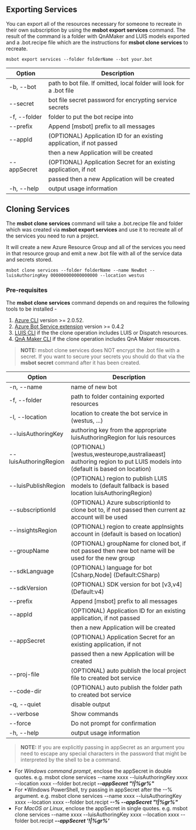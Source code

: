 ## Exporting Services

You can export all of the resources necessary for someone to recreate in their own
subscription by using the **msbot export services** command.  The result of the command is a folder with QnAMaker and LUIS models exported  
and a .bot.recipe file which are the instructions for **msbot clone services** to recreate.

```shell
msbot export services --folder folderName --bot your.bot 
```

| Option                | Description                                                           |
|-----------------------|-----------------------------------------------------------------------|                                       
| -b, --bot <path>      | path to bot file.  If omitted, local folder will look for a .bot file |
| --secret <secret>     | bot file secret password for encrypting service secrets               |
| -f, --folder <folder> | folder to put the bot recipe into                                     |
| --prefix              | Append [msbot] prefix to all messages                                 |
| --appId               | (OPTIONAL) Application ID for an existing application, if not passed  |
|                       | then a new Application will be created                                |
| --appSecret           | (OPTIONAL) Application Secret for an existing application, if not     |
|                       | passed then a new Application will be created                         |
| -h, --help            | output usage information                                              |

## Cloning Services

The **msbot clone services** command will take a .bot.recipe file and folder which was created via
**msbot export services** and use it to recreate all of the services you need to run a project.  

It will create a new Azure Resource Group and all of the services you need in that resource group
and emit a new .bot file with all of the service data and secrets stored.

```shell
msbot clone services --folder folderName --name NewBot --luisAuthoringKey 000000000000000000 --location westus 
```

### Pre-requisites
The **msbot clone services** command depends on and requires the following tools to be installed - 
1. [Azure CLI](https://docs.microsoft.com/en-us/cli/azure/install-azure-cli?view=azure-cli-latest) version >= 2.0.52.
2. [Azure Bot Service extension](https://github.com/Microsoft/botbuilder-tools/tree/master/AzureCli#installation) version >= 0.4.2
3. [LUIS CLI](https://github.com/Microsoft/botbuilder-tools/tree/master/packages/LUIS#installation) if the the clone operation includes LUIS or Dispatch resources.
4. [QnA Maker CLI](https://github.com/Microsoft/botbuilder-tools/tree/master/packages/QnAMaker#as-a-cli) if the clone operation includes QnA Maker resources.

> **NOTE:** msbot clone services does NOT encrypt the .bot file with a secret.  If you want to secure your 
> secrets you should do that via the **msbot secret** command after it has been created.


| Option                                      | Description                                                                                                          |
|---------------------------------------------|----------------------------------------------------------------------------------------------------------------------|
| -n, --name <name>                           | name of new bot                                                                                                      |
| -f, --folder <folder>                       | path to folder containing exported resources                                                                         |
| -l, --location <location>                   | location to create the bot service in (westus, ...)                                                                  |
| --luisAuthoringKey <luisAuthoringKey>       | authoring key from the appropriate luisAuthoringRegion for luis resources                                            |
| --luisAuthoringRegion <luisAuthoringRegion> | (OPTIONAL) [westus,westeurope,australiaeast] authoring region to put LUIS models into (default is based on location) |
| --luisPublishRegion <luisRegion>            | (OPTIONAL) region to publish LUIS models to (default fallback is based location luisAuthoringRegion)                 |
| --subscriptionId <subscriptionId>           | (OPTIONAL) Azure subscriptionId to clone bot to, if not passed then current az account will be used                  |
| --insightsRegion <insightsRegion>           | (OPTIONAL) region to create appInsights account in (default is based on location)                                    |
| --groupName <groupName>                     | (OPTIONAL) groupName for cloned bot, if not passed then new bot name will be used for the new group                  |
| --sdkLanguage <sdkLanguage>                 | (OPTIONAL) language for bot [Csharp,Node] (Default:CSharp)                                                           |
| --sdkVersion <sdkVersion>                   | (OPTIONAL) SDK version for bot [v3,v4] (Default:v4)                                                                  |
| --prefix                                    | Append [msbot] prefix to all messages                                  |
| --appId                                     | (OPTIONAL) Application ID for an existing application, if not passed                   |
|                                             | then a new Application will be created                                                 |
| --appSecret                                 | (OPTIONAL) Application Secret for an existing application, if not                      |
|                                             | passed then a new Application will be created                         |
| --proj-file                                 | (OPTIONAL) auto publish the local project file to created bot service |
| --code-dir <path>                           | (OPTIONAL) auto publish the folder path to created bot service        |
| -q, --quiet                                 | disable output                                                         |
| --verbose                                   | Show commands
| --force                                     | Do not prompt for confirmation
| -h, --help                                  | output usage information                                              |


> **NOTE:** If you are explicitly passing in appSecret as an argument you need to escape any special characters in the password that might be interpreted by the shell to be a command. 
- For *Windows command prompt*, enclose the appSecret in double quotes. e.g. 
msbot clone services --name xxxx --luisAuthoringKey xxxx --location xxxx --folder bot.recipt ***--appSecret "!|%gr%"***
- For *Windows PowerShell, try passing in appSecret after the --% argument. e.g. 
msbot clone services --name xxxx --luisAuthoringKey xxxx --location xxxx --folder bot.recipt ***--% --appSecret "!|%gr%"***
- For *MacOS or Linux*, enclose the appSecret in single quotes. e.g. 
msbot clone services --name xxxx --luisAuthoringKey xxxx --location xxxx --folder bot.recipt ***--appSecret '!|%gr%'***
